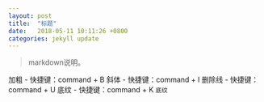 ```yaml
---
layout: post
title:  "标题"
date:   2018-05-11 10:11:26 +0800
categories: jekyll update
---
```

>markdown说明。    
    
加粗 - 快捷键：command + B
斜体 - 快捷键：command + I
删除线 - 快捷键：command + U
底纹 - 快捷键：command + K
`底纹`
~~~~


